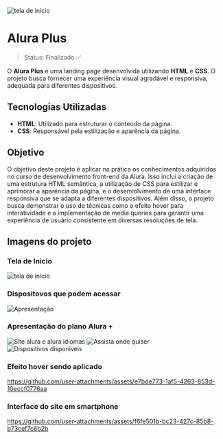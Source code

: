 ![tela de inicio](https://github.com/user-attachments/assets/519064d0-bc29-4bb9-82c7-f4177ea15ff5)
# Alura Plus
> Status: Finalizado ✅

O **Alura Plus** é uma landing page desenvolvida utilizando **HTML** e **CSS**. O projeto busca fornecer uma experiência visual agradável e responsiva, adequada para diferentes dispositivos.

## Tecnologias Utilizadas

- **HTML**: Utilizado para estruturar o conteúdo da página.
- **CSS**: Responsável pela estilização e aparência da página.

## Objetivo

O objetivo deste projeto é aplicar na prática os conhecimentos adquiridos no curso de desenvolvimento front-end da Alura. Isso inclui a criação de uma estrutura HTML semântica, a utilização de CSS para estilizar e aprimorar a aparência da página, e o desenvolvimento de uma interface responsiva que se adapta a diferentes dispositivos. Além disso, o projeto busca demonstrar o uso de técnicas como o efeito hover para interatividade e a implementação de media queries para garantir uma experiência de usuário consistente em diversas resoluções de tela.

## Imagens do projeto
### Tela de Inicio
![tela de inicio](https://github.com/user-attachments/assets/0ba273f0-a082-4a59-aa0e-ec6a7f0913ee)

### Dispositovos que podem acessar
![Apresentação](https://github.com/user-attachments/assets/5ef70fb4-922d-4fec-baeb-2b36420512d7)

### Apresentação do plano Alura +

![Site alura e alura idiomas](https://github.com/user-attachments/assets/44dde6ef-a81c-48c6-984f-2d4f9e8c63a4)
![Assista onde quiser](https://github.com/user-attachments/assets/83014823-ed89-40c3-af97-8d55d06d598b)
![Dispositivos disponiveis](https://github.com/user-attachments/assets/a3b02401-d47f-4635-814e-a5a96626aae9)

### Efeito hover sendo aplicado
https://github.com/user-attachments/assets/e7bde773-1af5-4263-853d-10eccf0776aa

### Interface do site em smartphone
https://github.com/user-attachments/assets/f6fe501b-bc23-427c-85b8-b73cef7c6b2b














